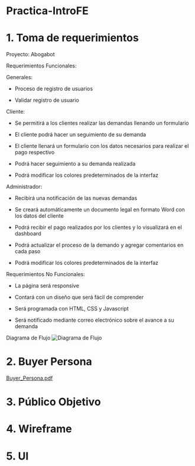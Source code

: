 # Practica-IntroFE

# 1. Toma de requerimientos

Proyecto: Abogabot

Requerimientos Funcionales:

Generales:
  
* Proceso de registro de usuarios 

* Validar registro de usuario

 Cliente:

* Se permitirá a los clientes realizar las demandas llenando un formulario

* El cliente podrá hacer un seguimiento de su demanda

* El cliente llenará un formulario con los datos necesarios para realizar el pago respectivo

* Podrá hacer seguimiento a su demanda realizada

* Podrá modificar los colores predeterminados de la interfaz

Administrador:

* Recibirá una notificación de las nuevas demandas 

* Se creará automáticamente un documento legal en formato Word con los datos del cliente

* Podrá recibir el pago realizados por los clientes y lo visualizará en el dashboard

* Podrá actualizar el proceso de la demando y agregar comentarios en cada paso

* Podrá modificar los colores predeterminados de la interfaz

Requerimientos No Funcionales:

*	La página será responsive

*	Contará con un diseño que será fácil de comprender

*	Será programada con HTML, CSS y Javascript

*	Será notificado mediante correo electrónico sobre el avance a su demanda

Diagrama de Flujo
![Diagrama de Flujo](https://user-images.githubusercontent.com/103296574/194772690-bcca5fb3-aaed-4513-9f15-5c251439c0a9.jpeg)


# 2. Buyer Persona

[Buyer_Persona.pdf](https://github.com/4ngelo12/Practica-IntroFE/files/9814680/Buyer_Persona.pdf)


# 3. Público Objetivo


# 4. Wireframe


# 5. UI
